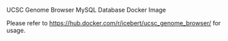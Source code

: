 UCSC Genome Browser MySQL Database Docker Image

Please refer to https://hub.docker.com/r/icebert/ucsc_genome_browser/ for usage.

